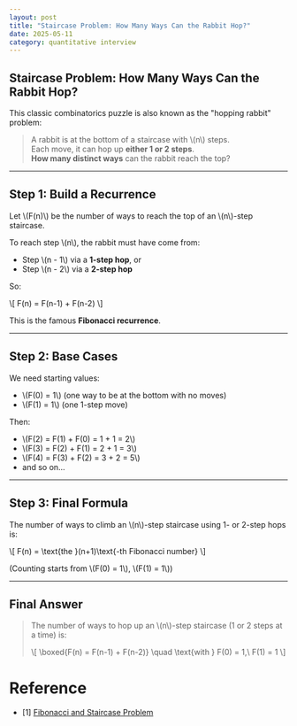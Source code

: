 ```yaml
---
layout: post
title: "Staircase Problem: How Many Ways Can the Rabbit Hop?"
date: 2025-05-11
category: quantitative interview
---
```


## Staircase Problem: How Many Ways Can the Rabbit Hop?

This classic combinatorics puzzle is also known as the "hopping rabbit" problem:

> A rabbit is at the bottom of a staircase with \\(n\\) steps.  
> Each move, it can hop up **either 1 or 2 steps**.  
> **How many distinct ways** can the rabbit reach the top?

---

## Step 1: Build a Recurrence

Let \\(F(n)\\) be the number of ways to reach the top of an \\(n\\)-step staircase.

To reach step \\(n\\), the rabbit must have come from:
- Step \\(n - 1\\) via a **1-step hop**, or
- Step \\(n - 2\\) via a **2-step hop**

So:

\\[
F(n) = F(n-1) + F(n-2)
\\]

This is the famous **Fibonacci recurrence**.

---

## Step 2: Base Cases

We need starting values:

- \\(F(0) = 1\\) (one way to be at the bottom with no moves)
- \\(F(1) = 1\\) (one 1-step move)

Then:

- \\(F(2) = F(1) + F(0) = 1 + 1 = 2\\)
- \\(F(3) = F(2) + F(1) = 2 + 1 = 3\\)
- \\(F(4) = F(3) + F(2) = 3 + 2 = 5\\)
- and so on…

---

## Step 3: Final Formula

The number of ways to climb an \\(n\\)-step staircase using 1- or 2-step hops is:

\\[
F(n) = \text{the }(n+1)\text{-th Fibonacci number}
\\]

(Counting starts from \\(F(0) = 1\\), \\(F(1) = 1\\))

---

## Final Answer

> The number of ways to hop up an \\(n\\)-step staircase (1 or 2 steps at a time) is:
>
> \\[
> \boxed{F(n) = F(n-1) + F(n-2)} \quad \text{with } F(0) = 1,\ F(1) = 1
> \\]

# Reference

* [1] [Fibonacci and Staircase Problem](https://en.wikipedia.org/wiki/Fibonacci_number#Applications)
